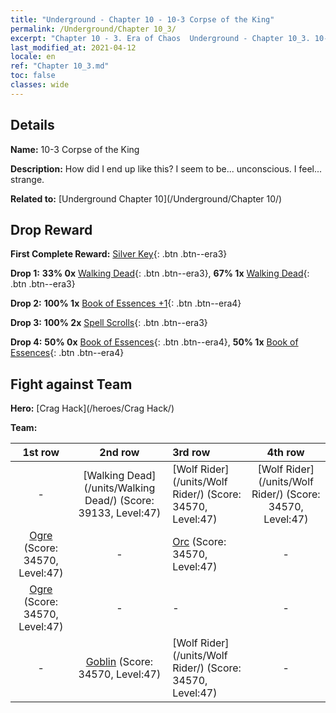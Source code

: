 ```yaml
---
title: "Underground - Chapter 10 - 10-3 Corpse of the King"
permalink: /Underground/Chapter 10_3/
excerpt: "Chapter 10 - 3. Era of Chaos  Underground - Chapter 10_3. 10-3 Corpse of the King"
last_modified_at: 2021-04-12
locale: en
ref: "Chapter 10_3.md"
toc: false
classes: wide
---
```


## Details

 **Name:** 10-3 Corpse of the King

 **Description:** How did I end up like this? I seem to be... unconscious. I feel... strange.

 **Related to:** [Underground Chapter 10](/Underground/Chapter 10/)

## Drop Reward

 **First Complete Reward:** [Silver Key](/Items/con_693/){: .btn .btn--era3}

 **Drop 1:** **33% 0x** [Walking Dead](/Items/unt_209/){: .btn .btn--era3}, **67% 1x** [Walking Dead](/Items/unt_209/){: .btn .btn--era3}

 **Drop 2:** **100% 1x** [Book of Essences +1](/Items/mat_46/){: .btn .btn--era4}

 **Drop 3:** **100% 2x** [Spell Scrolls](/Items/con_694/){: .btn .btn--era3}

 **Drop 4:** **50% 0x** [Book of Essences](/Items/mat_39/){: .btn .btn--era4}, **50% 1x** [Book of Essences](/Items/mat_39/){: .btn .btn--era4}


## Fight against Team
 **Hero:** [Crag Hack](/heroes/Crag Hack/)

 **Team:**


  | 1st row | 2nd row | 3rd row | 4th row |
  |:----:|:----:|:----|:----:|
  | - | [Walking Dead](/units/Walking Dead/) (Score: 39133, Level:47)  | [Wolf Rider](/units/Wolf Rider/) (Score: 34570, Level:47)  | [Wolf Rider](/units/Wolf Rider/) (Score: 34570, Level:47)  |
  | [Ogre](/units/Ogre/) (Score: 34570, Level:47)  | - | [Orc](/units/Orc/) (Score: 34570, Level:47)  | - |
  | [Ogre](/units/Ogre/) (Score: 34570, Level:47)  | - | - | - |
  | - | [Goblin](/units/Goblin/) (Score: 34570, Level:47)  | [Wolf Rider](/units/Wolf Rider/) (Score: 34570, Level:47)  | - |



